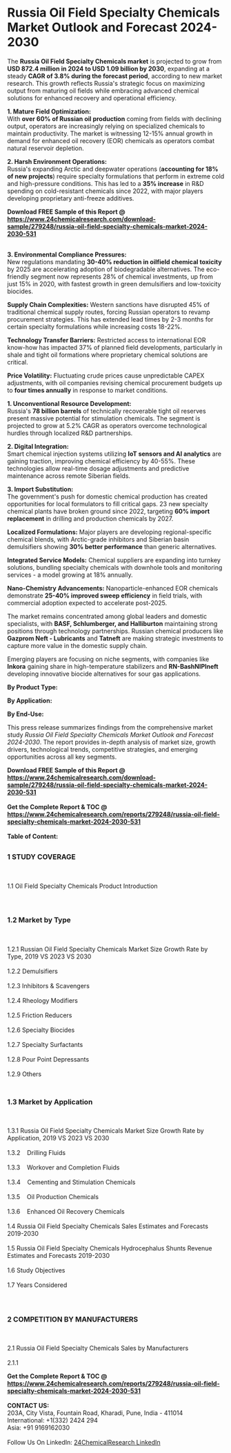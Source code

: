 <h1>Russia Oil Field Specialty Chemicals Market Outlook and Forecast 2024-2030</h1><p>The <strong>Russia Oil Field Specialty Chemicals market</strong> is projected to grow from <strong>USD 872.4 million in 2024 to USD 1.09 billion by 2030</strong>, expanding at a steady <strong>CAGR of 3.8% during the forecast period</strong>, according to new market research. This growth reflects Russia's strategic focus on maximizing output from maturing oil fields while embracing advanced chemical solutions for enhanced recovery and operational efficiency.</p><p><strong>1. Mature Field Optimization:</strong><br>
With <strong>over 60% of Russian oil production</strong> coming from fields with declining output, operators are increasingly relying on specialized chemicals to maintain productivity. The market is witnessing 12-15% annual growth in demand for enhanced oil recovery (EOR) chemicals as operators combat natural reservoir depletion.</p><p><strong>2. Harsh Environment Operations:</strong><br>
Russia's expanding Arctic and deepwater operations (<strong>accounting for 18% of new projects</strong>) require specialty formulations that perform in extreme cold and high-pressure conditions. This has led to a <strong>35% increase</strong> in R&amp;D spending on cold-resistant chemicals since 2022, with major players developing proprietary anti-freeze additives.</p><div><b>Download FREE Sample of this Report @ 
            <a href="https://www.24chemicalresearch.com/download-sample/279248/russia-oil-field-specialty-chemicals-market-2024-2030-531">
            https://www.24chemicalresearch.com/download-sample/279248/russia-oil-field-specialty-chemicals-market-2024-2030-531</a></b></div><br><p><strong>3. Environmental Compliance Pressures:</strong><br>
New regulations mandating <strong>30-40% reduction in oilfield chemical toxicity</strong> by 2025 are accelerating adoption of biodegradable alternatives. The eco-friendly segment now represents 28% of chemical investments, up from just 15% in 2020, with fastest growth in green demulsifiers and low-toxicity biocides.</p><p><strong>Supply Chain Complexities:</strong> Western sanctions have disrupted 45% of traditional chemical supply routes, forcing Russian operators to revamp procurement strategies. This has extended lead times by 2-3 months for certain specialty formulations while increasing costs 18-22%.</p><p><strong>Technology Transfer Barriers:</strong> Restricted access to international EOR know-how has impacted 37% of planned field developments, particularly in shale and tight oil formations where proprietary chemical solutions are critical.</p><p><strong>Price Volatility:</strong> Fluctuating crude prices cause unpredictable CAPEX adjustments, with oil companies revising chemical procurement budgets up to <strong>four times annually</strong> in response to market conditions.</p><p><strong>1. Unconventional Resource Development:</strong><br>
Russia's <strong>78 billion barrels</strong> of technically recoverable tight oil reserves present massive potential for stimulation chemicals. The segment is projected to grow at 5.2% CAGR as operators overcome technological hurdles through localized R&amp;D partnerships.</p><p><strong>2. Digital Integration:</strong><br>
Smart chemical injection systems utilizing <strong>IoT sensors and AI analytics</strong> are gaining traction, improving chemical efficiency by 40-55%. These technologies allow real-time dosage adjustments and predictive maintenance across remote Siberian fields.</p><p><strong>3. Import Substitution:</strong><br>
The government's push for domestic chemical production has created opportunities for local formulators to fill critical gaps. 23 new specialty chemical plants have broken ground since 2022, targeting <strong>60% import replacement</strong> in drilling and production chemicals by 2027.</p><p><strong>Localized Formulations:</strong> Major players are developing regional-specific chemical blends, with Arctic-grade inhibitors and Siberian basin demulsifiers showing <strong>30% better performance</strong> than generic alternatives.</p><p><strong>Integrated Service Models:</strong> Chemical suppliers are expanding into turnkey solutions, bundling specialty chemicals with downhole tools and monitoring services - a model growing at 18% annually.</p><p><strong>Nano-Chemistry Advancements:</strong> Nanoparticle-enhanced EOR chemicals demonstrate <strong>25-40% improved sweep efficiency</strong> in field trials, with commercial adoption expected to accelerate post-2025.</p><p>The market remains concentrated among global leaders and domestic specialists, with <strong>BASF, Schlumberger, and Halliburton</strong> maintaining strong positions through technology partnerships. Russian chemical producers like <strong>Gazprom Neft - Lubricants</strong> and <strong>Tatneft</strong> are making strategic investments to capture more value in the domestic supply chain.</p><p>Emerging players are focusing on niche segments, with companies like <strong>Inkora</strong> gaining share in high-temperature stabilizers and <strong>RN-BashNIPIneft</strong> developing innovative biocide alternatives for sour gas applications.</p><p><strong>By Product Type:</strong></p><p><strong>By Application:</strong></p><p><strong>By End-Use:</strong></p><p>This press release summarizes findings from the comprehensive market study <em>Russia Oil Field Specialty Chemicals Market Outlook and Forecast 2024-2030</em>. The report provides in-depth analysis of market size, growth drivers, technological trends, competitive strategies, and emerging opportunities across all key segments.</p><div><b>Download FREE Sample of this Report @ 
            <a href="https://www.24chemicalresearch.com/download-sample/279248/russia-oil-field-specialty-chemicals-market-2024-2030-531">
            https://www.24chemicalresearch.com/download-sample/279248/russia-oil-field-specialty-chemicals-market-2024-2030-531</a></b></div><br><div><b>Get the Complete Report & TOC @ 
            <a href="https://www.24chemicalresearch.com/reports/279248/russia-oil-field-specialty-chemicals-market-2024-2030-531">
            https://www.24chemicalresearch.com/reports/279248/russia-oil-field-specialty-chemicals-market-2024-2030-531</a></b></div><br>
            <b>Table of Content:</b><p><h2><span style="font-size:16px"><strong>1 STUDY COVERAGE</strong></span></h2><br />
<p>1.1 Oil Field Specialty Chemicals Product Introduction</p><br />
<h2><span style="font-size:16px"><strong>1.2 Market by Type</strong></span></h2><br />
<p>1.2.1 Russian Oil Field Specialty Chemicals Market Size Growth Rate by Type, 2019 VS 2023 VS 2030<br /><br />
1.2.2 Demulsifiers&nbsp;&nbsp; &nbsp;<br /><br />
1.2.3 Inhibitors & Scavengers<br /><br />
1.2.4 Rheology Modifiers<br /><br />
1.2.5 Friction Reducers<br /><br />
1.2.6 Specialty Biocides<br /><br />
1.2.7 Specialty Surfactants<br /><br />
1.2.8 Pour Point Depressants<br /><br />
1.2.9 Others<br /><br />
<h2><span style="font-size:16px"><strong>1.3 Market by Application</strong></span></h2><br />
<p>1.3.1 Russia Oil Field Specialty Chemicals Market Size Growth Rate by Application, 2019 VS 2023 VS 2030<br /><br />
1.3.2&nbsp;&nbsp; &nbsp;Drilling Fluids<br /><br />
1.3.3&nbsp;&nbsp; &nbsp;Workover and Completion Fluids<br /><br />
1.3.4&nbsp;&nbsp; &nbsp;Cementing and Stimulation Chemicals<br /><br />
1.3.5&nbsp;&nbsp; &nbsp;Oil Production Chemicals<br /><br />
1.3.6&nbsp;&nbsp; &nbsp;Enhanced Oil Recovery Chemicals<br /><br />
1.4 Russia Oil Field Specialty Chemicals Sales Estimates and Forecasts 2019-2030<br /><br />
1.5 Russia Oil Field Specialty Chemicals Hydrocephalus Shunts Revenue Estimates and Forecasts 2019-2030<br /><br />
1.6 Study Objectives<br /><br />
1.7 Years Considered</p><br />
<h2><span style="font-size:16px"><strong>2 COMPETITION BY MANUFACTURERS</strong></span></h2><br />
<p>2.1 Russia Oil Field Specialty Chemicals Sales by Manufacturers<br /><br />
2.1.1</p><div><b>Get the Complete Report & TOC @ 
            <a href="https://www.24chemicalresearch.com/reports/279248/russia-oil-field-specialty-chemicals-market-2024-2030-531">
            https://www.24chemicalresearch.com/reports/279248/russia-oil-field-specialty-chemicals-market-2024-2030-531</a></b></div><br><b>CONTACT US:</b><br>
            203A, City Vista, Fountain Road, Kharadi, Pune, India - 411014<br>
            International: +1(332) 2424 294<br>
            Asia: +91 9169162030 <br><br>
            Follow Us On LinkedIn: <a href="https://www.linkedin.com/company/24chemicalresearch/">24ChemicalResearch LinkedIn</a>